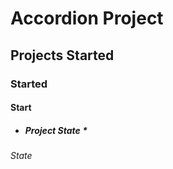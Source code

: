# Accordion Project
## Projects Started
### Started
#### Start
* ##### Project State *
###### State


